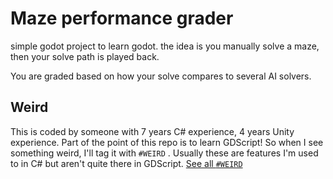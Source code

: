 # Maze performance grader

simple godot project to learn godot. the idea is you manually solve a maze, then your solve path is played back.

You are graded based on how your solve compares to several AI solvers.




## Weird

This is coded by someone with 7 years C# experience, 4 years Unity experience. 
Part of the point of this repo is to learn GDScript! So when I see something weird,
I'll tag it with `#WEIRD` .
Usually these are features I'm used to in C# but aren't quite there in GDScript.
[See all `#WEIRD`](https://github.com/search?q=repo%3Adsmiller95%2FMazePerformanceGrade+WEIRD&type=code)
